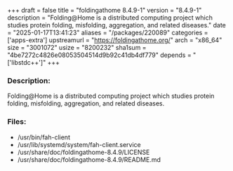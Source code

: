 +++
draft = false
title = "foldingathome 8.4.9-1"
version = "8.4.9-1"
description = "Folding@Home is a distributed computing project which studies protein folding, misfolding, aggregation, and related diseases."
date = "2025-01-17T13:41:23"
aliases = "/packages/220089"
categories = ['apps-extra']
upstreamurl = "https://foldingathome.org/"
arch = "x86_64"
size = "3001072"
usize = "8200232"
sha1sum = "4be7272c4826e08053504514d9b92c41db4df779"
depends = "['libstdc++']"
+++
### Description: 
Folding@Home is a distributed computing project which studies protein folding, misfolding, aggregation, and related diseases.

### Files: 
* /usr/bin/fah-client
* /usr/lib/systemd/system/fah-client.service
* /usr/share/doc/foldingathome-8.4.9/LICENSE
* /usr/share/doc/foldingathome-8.4.9/README.md
